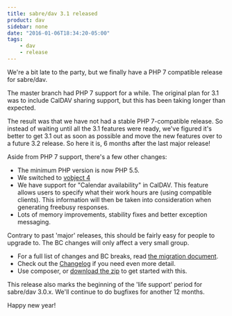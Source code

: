 ```yaml
---
title: sabre/dav 3.1 released
product: dav
sidebar: none
date: "2016-01-06T18:34:20-05:00"
tags:
    - dav
    - release
---
```


We're a bit late to the party, but we finally have a PHP 7 compatible release
for sabre/dav.

The master branch had PHP 7 support for a while. The original plan for 3.1 was
to include CalDAV sharing support, but this has been taking longer than
expected.

The result was that we have not had a stable PHP 7-compatible release. So
instead of waiting until all the 3.1 features were ready, we've figured it's
better to get 3.1 out as soon as possible and move the new features over to
a future 3.2 release. So here it is, 6 months after the last major release!

Aside from PHP 7 support, there's a few other changes:

* The minimum PHP version is now PHP 5.5.
* We switched to [vobject 4][3]
* We have support for "Calendar availability" in CalDAV. This feature allows
  users to specify what their work hours are (using compatible clients). This
  information will then be taken into consideration when generating freebusy
  responses.
* Lots of memory improvements, stability fixes and better exception messaging.

Contrary to past 'major' releases, this should be fairly easy for people to
upgrade to. The BC changes will only affect a very small group.

* For a full list of changes and BC breaks, read [the migration document][4].
* Check out the [Changelog][1] if you need even more detail.
* Use composer, or [download the zip][2] to get started with this.

This release also marks the beginning of the 'life support' period for
sabre/dav 3.0.x. We'll continue to do bugfixes for another 12 months.

Happy new year!

[1]: https://github.com/sabre-io/dav/blob/3.1.0/CHANGELOG.md
[2]: https://github.com/sabre-io/dav/releases
[3]: /blog/2015/sabre-vobject-4.0-released/ 
[4]: /dav/upgrade/3.0-to-3.1/

